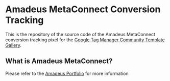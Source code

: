 # Amadeus MetaConnect Conversion Tracking

This is the repository of the source code of the Amadeus MetaConnect conversion tracking pixel for the [Google Tag Manager Community Template Gallery](https://support.google.com/tagmanager/answer/9454109).

## What is Amadeus MetaConnect?

Please refer to the [Amadeus Portfolio](https://amadeus.com/en/portfolio/airlines/metaconnect-network) for more information

